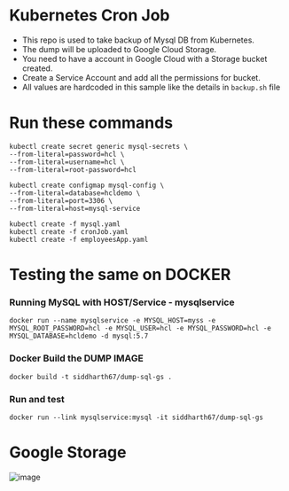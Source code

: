 # Kubernetes Cron Job

- This repo is used to take backup of Mysql DB from Kubernetes.
- The dump will be uploaded to Google Cloud Storage.
- You need to have a account in Google Cloud with a Storage bucket created.
- Create a Service Account and add all the permissions for bucket.
- All values are hardcoded in this sample like the details in `backup.sh` file

# Run these commands
```
kubectl create secret generic mysql-secrets \
--from-literal=password=hcl \
--from-literal=username=hcl \
--from-literal=root-password=hcl 
```

```
kubectl create configmap mysql-config \
--from-literal=database=hcldemo \
--from-literal=port=3306 \
--from-literal=host=mysql-service 
```

```
kubectl create -f mysql.yaml
kubectl create -f cronJob.yaml
kubectl create -f employeesApp.yaml
```


# Testing the same on DOCKER
### Running MySQL with HOST/Service - mysqlservice
```docker run --name mysqlservice -e MYSQL_HOST=myss -e MYSQL_ROOT_PASSWORD=hcl -e MYSQL_USER=hcl -e MYSQL_PASSWORD=hcl -e MYSQL_DATABASE=hcldemo -d mysql:5.7```

### Docker Build the DUMP IMAGE
````docker build -t siddharth67/dump-sql-gs .````

### Run and test
```docker run --link mysqlservice:mysql -it siddharth67/dump-sql-gs```

# Google Storage 
![image](https://user-images.githubusercontent.com/28925814/77953001-2f516a80-72ea-11ea-807e-c1b6c7069064.png)

